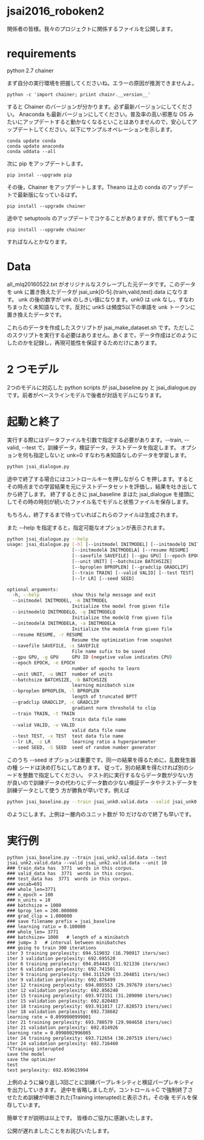 # jsai2016_roboken2
関係者の皆様。我々のプロジェクトに関係するファイルを公開します。

# requirements
python 2.7
chainer

まず自分の実行環境を把握してくださいね。エラーの原因が推測できませんよ。
```shell
python -c 'import chainer; priint chainr.__version__'
```
すると Chainer のバージョンが分かります。必ず最新バージョンにしてください。
Anaconda も最新バージョンにしてください。普及率の高い邪悪な OS みたいにアップデートすると動かなくなるといことはありませんので，安心してアップデートしてください。以下にサンプルオペレーションを示します。
```shell
conda update conda
conda update anaconda
conda uddata --all
```
次に pip をアップデートします。
```shell
pip instal --upgrade pip
```
その後，Chainer をアップデートします。Theano は上の conda のアップデートで最新版になっているはず。
```shell
pip install --upgrade chainer
```
途中で setuptools のアップデートでコケることがありますが，慌てずもう一度
```shell
pip install --upgrade chainer 
```
すればなんとかなります。

# Data

all_mlq20160522.txt がオリジナルなスクレープした元データです。このデータを unk に置き換えたデータが
jsai_unk[0-5].{train,valid,test}.data になります。
unk の後の数字が unk のしきい値になります。unk0 は unk なし，すなわちまったく未知語なしです。反対に unk5 は頻度5以下の単語を unk トークンに置き換えたデータです。

これらのデータを作成したスクリプトが
jsai_make_dataset.sh です。ただしこのスクリプトを実行する必要はありません。あくまで，データ作成はどのようにしたのかを記録し，再現可能性を保証するためだけにあります。

# 2 つモデル
2つのモデルに対応した python scripts が jsai_baseline.py と jsai_dialogue.py です。前者がベースラインモデルで後者が対話モデルになります。

# 起動と終了

実行する際にはデータファイルを引数で指定する必要があります。--train, --valid, --test で，訓練データ，検証データ，テストデータを指定します。
オプションを何も指定しないと unk=0 すなわち未知語なしのデータを学習します。
```bash
python jsai_dialogue.py 
```
途中で終了する場合にはコントロールキーを押しながら C を押します。するとその時点までの学習結果を元にテストデータセットを評価し，結果を吐き出して
から終了します。
終了するときに jsai_baseline まはた jsai_dialogue を接頭にしてその時の時刻が続いたファイル名でモデルと状態ファイルを保存します。

もちろん，終了するまで待っていればこれらのファイルは生成されます。




また --help を指定すると，指定可能なオプションが表示されます。
```bash
python jsai_dialogue.py --help
usage: jsai_dialogue.py [-h] [--initmodel INITMODEL] [--initmodelQ INITMODELQ]
                        [--initmodelA INITMODELA] [--resume RESUME]
                        [--savefile SAVEFILE] [--gpu GPU] [--epoch EPOCH]
                        [--unit UNIT] [--batchsize BATCHSIZE]
                        [--bproplen BPROPLEN] [--gradclip GRADCLIP]
                        [--train TRAIN] [--valid VALID] [--test TEST]
                        [--lr LR] [--seed SEED]

optional arguments:
  -h, --help            show this help message and exit
  --initmodel INITMODEL, -m INITMODEL
                        Initialize the model from given file
  --initmodelQ INITMODELQ, -q INITMODELQ
                        Initialize the modelQ from given file
  --initmodelA INITMODELA, -a INITMODELA
                        Initialize the modelA from given file
  --resume RESUME, -r RESUME
                        Resume the optimization from snapshot
  --savefile SAVEFILE, -s SAVEFILE
                        File name sufix to be saved
  --gpu GPU, -g GPU     GPU ID (negative value indicates CPU)
  --epoch EPOCH, -e EPOCH
                        number of epochs to learn
  --unit UNIT, -u UNIT  number of units
  --batchsize BATCHSIZE, -b BATCHSIZE
                        learning minibatch size
  --bproplen BPROPLEN, -l BPROPLEN
                        length of truncated BPTT
  --gradclip GRADCLIP, -c GRADCLIP
                        gradient norm threshold to clip
  --train TRAIN, -t TRAIN
                        train data file name
  --valid VALID, -v VALID
                        valid data file name
  --test TEST, -x TEST  test data file name
  --lr LR, -z LR        learning ratio a hyperparameter
  --seed SEED, -S SEED  seed of random number generator
  ```

このうち --seed オプションは重要です。同一の結果を得るために，乱数発生器の種 シードは決め打ちにしてあります。
従って，別の結果を得たければ別のシードを整数で指定してください。
テスト的に実行するならデータ数が少ない方が良いので訓練データの代わりにデータ数の少ない検証データやテストデータを訓練データとして使う
方が勝負が早いです。例えば

```bash
python jsai_baseline.py --train jsai_unk0.valid.data --valid jsai_unk0.valid.data --test jsai_unk0.test.data --seed 3 --unit 10
```
のようにします。上例は一層内のユニット数が 10 だけなので終了も早いです。

# 実行例
```base
python jsai_baseline.py --train jsai_unk2.valid.data --test jsai_unk2.valid.data --valid jsai_unk2.valid.data --unit 10 
### train_data has  3771  words in this corpus.
### valid_data has  3771  words in this corpus.
### test_data has  3771  words in this corpus.
### vocab=691
### whole_len=3771
### n_epoch = 100
### n_units = 10
### batchsize = 1000
### bprop_len = 200.000000
### grad_clip = 1.000000
### save filename prefix = jsai_baseline
### learning ratio = 0.100000
### whole_len= 3771
### batchsize= 1000   # length of a minibatch
### jump= 3   # interval between minibatches
### going to train 300 iterations
iter 3 training perplexity: 694.519032 (16.790917 iters/sec)
iter 3 validation perplexity: 692.695520
iter 6 training perplexity: 694.054443 (31.921336 iters/sec)
iter 6 validation perplexity: 692.741501
iter 9 training perplexity: 694.311529 (33.204851 iters/sec)
iter 9 validation perplexity: 692.876499
iter 12 training perplexity: 694.085553 (29.397679 iters/sec)
iter 12 validation perplexity: 692.856240
iter 15 training perplexity: 693.972151 (31.209090 iters/sec)
iter 15 validation perplexity: 692.820403
iter 18 training perplexity: 693.911817 (27.828573 iters/sec)
iter 18 validation perplexity: 692.738682
learning rate = 0.0999000999001
iter 21 training perplexity: 693.780579 (29.984658 iters/sec)
iter 21 validation perplexity: 692.814926
learning rate = 0.0998002996005
iter 24 training perplexity: 693.712654 (30.207519 iters/sec)
iter 24 validation perplexity: 692.716460
^CTraining interupted
save the model
save the optimizer
test
test perplexity: 692.859615994
```


上例のように繰り返し3回ごとに訓練パープレキシティと検証パープレキシティを出力していきます。
途中を省略しましたが，コントロール＋C で強制終了させたため訓練が中断された(Training interupted)と表示され，その後
モデルを保存しています。

簡単ですが説明は以上です。
皆様のご協力に感謝いたします。

公開が遅れましたことをお詫びいたします。

